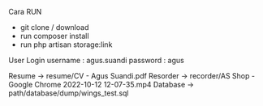 Cara RUN
- git clone / download
- run composer install
- run php artisan storage:link

User Login
username : agus.suandi
password : agus

Resume -> resume/CV - Agus Suandi.pdf
Resorder -> recorder/AS Shop - Google Chrome 2022-10-12 12-07-35.mp4
Database -> path/database/dump/wings_test.sql